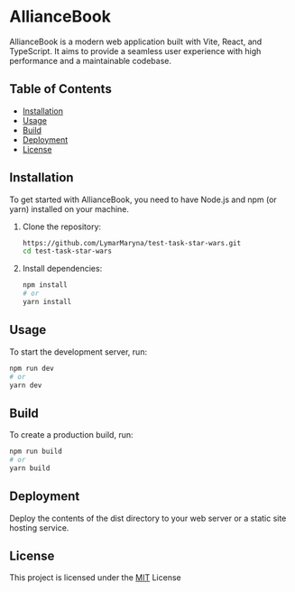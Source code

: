 # AllianceBook

AllianceBook is a modern web application built with Vite, React, and TypeScript. It aims to provide a seamless user experience with high performance and a maintainable codebase.

## Table of Contents

- [Installation](#installation)
- [Usage](#usage)
- [Build](#build)
- [Deployment](#deployment)
- [License](#license)

## Installation

To get started with AllianceBook, you need to have Node.js and npm (or yarn) installed on your machine.

1. Clone the repository:

   ```bash
   https://github.com/LymarMaryna/test-task-star-wars.git
   cd test-task-star-wars
   ```

2. Install dependencies:

   ```bash
   npm install
   # or
   yarn install
   ```

## Usage

To start the development server, run:

```bash
npm run dev
# or
yarn dev
```

## Build

To create a production build, run:

```bash
npm run build
# or
yarn build
```

## Deployment

Deploy the contents of the dist directory to your web server or a static site hosting service.

## License

This project is licensed under the [MIT](https://choosealicense.com/licenses/mit/) License
